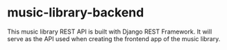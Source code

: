 # music-library-backend

This music library REST API is built with Django REST Framework. It will serve as the API used when creating the frontend app of the music library.
